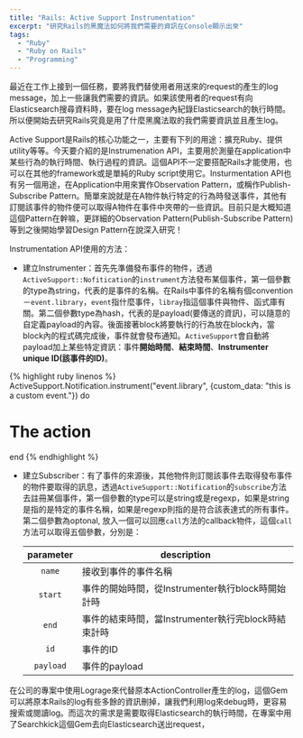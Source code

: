 ```yaml
---
title: "Rails: Active Support Instrumentation"
excerpt: "研究Rails的黑魔法如何將我們需要的資訊在Console顯示出來"
tags:
  - "Ruby"
  - "Ruby on Rails"
  - "Programming"
---
```


最近在工作上接到一個任務，要將我們替使用者用送來的request的產生的log message，加上一些讓我們需要的資訊。如果該使用者的request有向Elasticsearch搜尋資料時，要在log message內紀錄Elasticsearch的執行時間。所以便開始去研究Rails究竟是用了什麼黑魔法取的我們需要資訊並且產生log。

Active Support是Rails的核心功能之一，主要有下列的用途：擴充Ruby、提供utility等等。今天要介紹的是Instrumenation API，主要用於測量在application中某些行為的執行時間、執行過程的資訊。這個API不一定要搭配Rails才能使用，也可以在其他的framework或是單純的Ruby script使用它。Insturmentation API也有另一個用途，在Application中用來實作Observation Pattern，或稱作Publish-Subscribe Pattern。簡單來說就是在A物件執行特定的行為時發送事件，其他有訂閱該事件的物件便可以取得A物件在事件中夾帶的一些資訊。目前只是大概知道這個Pattern在幹嘛，更詳細的Observation Pattern(Publish-Subscribe Pattern)等到之後開始學習Design Pattern在說深入研究！

Instrumentation API使用的方法：
- 建立Instrumenter：首先先準備發布事件的物件，透過`ActiveSupport::Nofitication`的`instrument`方法發布某個事件，第一個參數的type為string，代表的是事件的名稱。在Rails中事件的名稱有個convention－`event.library`，`event`指什麼事件，`libray`指這個事件與物件、函式庫有關。第二個參數type為hash，代表的是payload(要傳送的資訊)，可以隨意的自定義payload的內容。後面接著block將要執行的行為放在block內，當block內的程式碼完成後，事件就會發布通知。`ActiveSupport`會自動將payload加上某些特定資訊：事件**開始時間**、**結束時間**、**Instrumenter unique ID(該事件的ID)**。

{% highlight ruby linenos %}
ActiveSupport.Notification.instrument("event.library", {custom_data: "this is a custom event."}) do
  # The action
end
{% endhighlight %}

- 建立Subscriber：有了事件的來源後，其他物件則訂閱該事件去取得發布事件的物件要取得的訊息，透過`ActiveSupport::Notification`的`subscribe`方法去註冊某個事件，第一個參數的type可以是string或是regexp，如果是string是指的是特定的事件名稱，如果是regexp則指的是符合該表達式的所有事件。第二個參數為optonal, 放入一個可以回應`call`方法的callback物件，這個`call`方法可以取得五個參數，分別是：

    | parameter | description |
    | :-------: | ----------- |
    | `name` | 接收到事件的事件名稱 |
    | `start` | 事件的開始時間，從Instrumenter執行block時開始計時 |
    | `end` | 事件的結束時間，當Instrumenter執行完block時結束計時 |
    | `id` | 事件的ID |
    | `payload` | 事件的payload |


在公司的專案中使用Lograge來代替原本ActionController產生的log，這個Gem可以將原本Rails的log有些多餘的資訊刪掉，讓我們利用log來debug時，更容易搜索或閱讀log。而這次的需求是需要取得Elasticsearch的執行時間，在專案中用了Searchkick這個Gem去向Elasticsearch送出request，